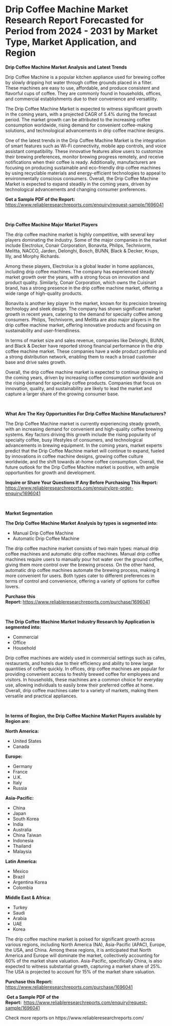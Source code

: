 <p><h1>Drip Coffee Machine Market Research Report Forecasted for Period from 2024 -  2031 by Market Type, Market Application, and Region</h1></p><p><strong>Drip Coffee Machine Market Analysis and Latest Trends</strong></p>
<p><p>Drip Coffee Machine is a popular kitchen appliance used for brewing coffee by slowly dripping hot water through coffee grounds placed in a filter. These machines are easy to use, affordable, and produce consistent and flavorful cups of coffee. They are commonly found in households, offices, and commercial establishments due to their convenience and versatility.</p><p>The Drip Coffee Machine Market is expected to witness significant growth in the coming years, with a projected CAGR of 5.4% during the forecast period. The market growth can be attributed to the increasing coffee consumption worldwide, rising demand for convenient coffee-making solutions, and technological advancements in drip coffee machine designs.</p><p>One of the latest trends in the Drip Coffee Machine Market is the integration of smart features such as Wi-Fi connectivity, mobile app controls, and voice assistant compatibility. These innovative features allow users to customize their brewing preferences, monitor brewing progress remotely, and receive notifications when their coffee is ready. Additionally, manufacturers are focusing on producing sustainable and eco-friendly drip coffee machines by using recyclable materials and energy-efficient technologies to appeal to environmentally conscious consumers. Overall, the Drip Coffee Machine Market is expected to expand steadily in the coming years, driven by technological advancements and changing consumer preferences.</p></p>
<p><strong>Get a Sample PDF of the Report:&nbsp;</strong> <a href="https://www.reliableresearchreports.com/enquiry/request-sample/1696041">https://www.reliableresearchreports.com/enquiry/request-sample/1696041</a></p>
<p>&nbsp;</p>
<p><strong>Drip Coffee Machine Major Market Players</strong></p>
<p><p>The drip coffee machine market is highly competitive, with several key players dominating the industry. Some of the major companies in the market include Electrolux, Conair Corporation, Bonavita, Philips, Technivorm, Melitta, NACCO, Jarden, Delonghi, Bosch, BUNN, Black & Decker, Krups, Illy, and Morphy Richards.</p><p>Among these players, Electrolux is a global leader in home appliances, including drip coffee machines. The company has experienced steady market growth over the years, with a strong focus on innovation and product quality. Similarly, Conair Corporation, which owns the Cuisinart brand, has a strong presence in the drip coffee machine market, offering a wide range of high-quality products.</p><p>Bonavita is another key player in the market, known for its precision brewing technology and sleek design. The company has shown significant market growth in recent years, catering to the demand for specialty coffee among consumers. Philips, Technivorm, and Melitta are also major players in the drip coffee machine market, offering innovative products and focusing on sustainability and user-friendliness.</p><p>In terms of market size and sales revenue, companies like Delonghi, BUNN, and Black & Decker have reported strong financial performance in the drip coffee machine market. These companies have a wide product portfolio and a strong distribution network, enabling them to reach a broad customer base and drive sales growth.</p><p>Overall, the drip coffee machine market is expected to continue growing in the coming years, driven by increasing coffee consumption worldwide and the rising demand for specialty coffee products. Companies that focus on innovation, quality, and sustainability are likely to lead the market and capture a larger share of the growing consumer base.</p></p>
<p>&nbsp;</p>
<p><strong>What Are The Key Opportunities For Drip Coffee Machine Manufacturers?</strong></p>
<p><p>The Drip Coffee Machine market is currently experiencing steady growth, with an increasing demand for convenient and high-quality coffee brewing systems. Key factors driving this growth include the rising popularity of specialty coffee, busy lifestyles of consumers, and technological advancements in brewing equipment. In the coming years, market experts predict that the Drip Coffee Machine market will continue to expand, fueled by innovations in coffee machine designs, growing coffee culture worldwide, and the shift towards at-home coffee consumption. Overall, the future outlook for the Drip Coffee Machine market is positive, with ample opportunities for growth and development.</p></p>
<p><strong>Inquire or Share Your Questions If Any Before Purchasing This Report:</strong> <a href="https://www.reliableresearchreports.com/enquiry/pre-order-enquiry/1696041">https://www.reliableresearchreports.com/enquiry/pre-order-enquiry/1696041</a></p>
<p>&nbsp;</p>
<p><strong>Market Segmentation</strong></p>
<p><strong>The Drip Coffee Machine Market Analysis by types is segmented into:</strong></p>
<p><ul><li>Manual Drip Coffee Machine</li><li>Automatic Drip Coffee Machine</li></ul></p>
<p><p>The drip coffee machine market consists of two main types: manual drip coffee machines and automatic drip coffee machines. Manual drip coffee machines require users to manually pour hot water over the ground coffee, giving them more control over the brewing process. On the other hand, automatic drip coffee machines automate the brewing process, making it more convenient for users. Both types cater to different preferences in terms of control and convenience, offering a variety of options for coffee lovers.</p></p>
<p><strong>Purchase this Report:&nbsp;</strong><a href="https://www.reliableresearchreports.com/purchase/1696041">https://www.reliableresearchreports.com/purchase/1696041</a></p>
<p>&nbsp;</p>
<p><strong>The Drip Coffee Machine Market Industry Research by Application is segmented into:</strong></p>
<p><ul><li>Commercial</li><li>Office</li><li>Household</li></ul></p>
<p><p>Drip coffee machines are widely used in commercial settings such as cafes, restaurants, and hotels due to their efficiency and ability to brew large quantities of coffee quickly. In offices, drip coffee machines are popular for providing convenient access to freshly brewed coffee for employees and visitors. In households, these machines are a common choice for everyday use, allowing individuals to easily brew their preferred coffee at home. Overall, drip coffee machines cater to a variety of markets, making them versatile and practical appliances.</p></p>
<p>&nbsp;</p>
<p><strong>In terms of Region, the Drip Coffee Machine Market Players available by Region are:</strong></p>
<p>
    <p> <strong> North America: </strong>
        <ul>
            <li>United States</li>
            <li>Canada</li>
        </ul>
        </p> 
    <p> <strong> Europe: </strong>
        <ul>
            <li>Germany</li>
            <li>France</li>
            <li>U.K.</li>
            <li>Italy</li>
            <li>Russia</li>
        </ul>
        </p> 
    <p> <strong> Asia-Pacific: </strong>
        <ul>
            <li>China</li>
            <li>Japan</li>
            <li>South Korea</li>
            <li>India</li>
            <li>Australia</li>
            <li>China Taiwan</li>
            <li>Indonesia</li>
            <li>Thailand</li>
            <li>Malaysia</li>
        </ul>
        </p> 
    <p> <strong> Latin America: </strong>
        <ul>
            <li>Mexico</li>
            <li>Brazil</li>
            <li>Argentina Korea</li>
            <li>Colombia</li>
        </ul>
        </p> 
    <p> <strong> Middle East & Africa: </strong>
        <ul>
            <li>Turkey</li>
            <li>Saudi</li>
            <li>Arabia</li>
            <li>UAE</li>
            <li>Korea</li>
        </ul>
    </p>
    </p>
<p><p>The drip coffee machine market is poised for significant growth across various regions, including North America (NA), Asia-Pacific (APAC), Europe, the USA, and China. Among these regions, it is anticipated that North America and Europe will dominate the market, collectively accounting for 60% of the market share valuation. Asia-Pacific, specifically China, is also expected to witness substantial growth, capturing a market share of 25%. The USA is projected to account for 15% of the market share valuation.</p></p>
<p><strong>Purchase this Report: </strong><a href="https://www.reliableresearchreports.com/purchase/1696041">https://www.reliableresearchreports.com/purchase/1696041</a></p>
<p>&nbsp;<strong>Get a Sample PDF of the Report:&nbsp;&nbsp;</strong><a href="https://www.reliableresearchreports.com/enquiry/request-sample/1696041">https://www.reliableresearchreports.com/enquiry/request-sample/1696041</a></p>
<p><strong></strong></p>
<p>Check more reports on https://www.reliableresearchreports.com/</p>